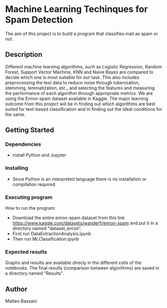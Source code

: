 # Machine Learning Techinques for Spam Detection

The aim of this project is to build a program that classifies mail as spam or not. 

## Description

Different machine learning algorithms, such as Logistic Regression, Random Forest, Support Vector Machine, KNN and Naive Bayes are compared to decide which one is most suitable for our task. 
This also includes preprocessing the text data to reduce noise through tokenization, stemming, lemmatization, etc., and selecting the features and measuring the performance of each algorithm through appropriate metrics.
We are using the Enron-spam dataset available in Kaggle. 
The major learning outcome from this project will be in finding out which algorithms are best suited for text-based classification and in finding out the ideal conditions for the same.


## Getting Started

### Dependencies

* install Python and Jupyter

### Installing

* Since Python is an interpreted language there is no installation or compilation required.

### Executing program

How to run the program:
- Download the entire enron-spam dataset from this link https://www.kaggle.com/datasets/wanderfj/enron-spam and put it in a directory named "dataset_enron".
- First run DataExtractionAnalysis.ipynb
- Then run MLClassification.ipynb

### Expected results

Graphs and results are available direcly in the different cells of the notebooks.
The final results (comparison between algorithms) are saved in a directory named "Results".

## Author

Matteo Bassani

